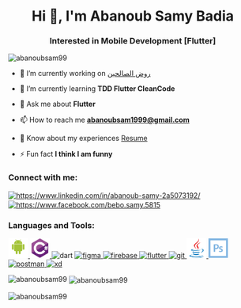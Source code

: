 <h1 align="center">Hi 👋, I'm Abanoub Samy Badia</h1>
<h3 align="center">Interested in Mobile Development [Flutter]</h3>

<p align="left"> <img src="https://komarev.com/ghpvc/?username=abanoubsam99&label=Profile%20views&color=0e75b6&style=flat" alt="abanoubsam99" /> </p>

- 🔭 I’m currently working on [روض الصالحين](https://apps.apple.com/eg/app/%D8%B1%D9%88%D8%B6-%D8%A7%D9%84%D8%B5%D8%A7%D9%84%D8%AD%D9%8A%D9%86/id1222233311)

- 🌱 I’m currently learning **TDD Flutter CleanCode**

- 💬 Ask me about **Flutter**

- 📫 How to reach me **abanoubsam1999@gmail.com**

- 📄 Know about my experiences [Resume](https://drive.google.com/file/d/1xnZScHzdvK8Z3bD1les3Jr6mweJ0dlQ6/view?usp=share_link)

- ⚡ Fun fact **I think I am funny**

<h3 align="left">Connect with me:</h3>
<p align="left">
<a href="https://linkedin.com/in/https://www.linkedin.com/in/abanoub-samy-2a5073192/" target="blank"><img align="center" src="https://raw.githubusercontent.com/rahuldkjain/github-profile-readme-generator/master/src/images/icons/Social/linked-in-alt.svg" alt="https://www.linkedin.com/in/abanoub-samy-2a5073192/" height="30" width="40" /></a>
<a href="https://fb.com/https://www.facebook.com/bebo.samy.5815" target="blank"><img align="center" src="https://raw.githubusercontent.com/rahuldkjain/github-profile-readme-generator/master/src/images/icons/Social/facebook.svg" alt="https://www.facebook.com/bebo.samy.5815" height="30" width="40" /></a>
</p>

<h3 align="left">Languages and Tools:</h3>
<p align="left"> <a href="https://developer.android.com" target="_blank" rel="noreferrer"> <img src="https://raw.githubusercontent.com/devicons/devicon/master/icons/android/android-original-wordmark.svg" alt="android" width="40" height="40"/> </a> <a href="https://www.w3schools.com/cs/" target="_blank" rel="noreferrer"> <img src="https://raw.githubusercontent.com/devicons/devicon/master/icons/csharp/csharp-original.svg" alt="csharp" width="40" height="40"/> </a> <ahref="https://dart.dev" target="_blank" rel="noreferrer"> <img src="https://www.vectorlogo.zone/logos/dartlang/dartlang-icon.svg" alt="dart" width="40" height="40"/> </a> <a href="https://www.figma.com/" target="_blank" rel="noreferrer"> <img src="https://www.vectorlogo.zone/logos/figma/figma-icon.svg" alt="figma" width="40" height="40"/> </a> <a href="https://firebase.google.com/" target="_blank" rel="noreferrer"> <img src="https://www.vectorlogo.zone/logos/firebase/firebase-icon.svg" alt="firebase" width="40" height="40"/> </a> <a href="https://flutter.dev" target="_blank" rel="noreferrer"> <img src="https://www.vectorlogo.zone/logos/flutterio/flutterio-icon.svg" alt="flutter" width="40" height="40"/> </a> <a href="https://git-scm.com/" target="_blank" rel="noreferrer"> <img src="https://www.vectorlogo.zone/logos/git-scm/git-scm-icon.svg" alt="git" width="40" height="40"/> </a> <a href="https://www.java.com" target="_blank" rel="noreferrer"> <img src="https://raw.githubusercontent.com/devicons/devicon/master/icons/java/java-original.svg" alt="java" width="40" height="40"/> </a> <a href="https://www.photoshop.com/en" target="_blank" rel="noreferrer"> <img src="https://raw.githubusercontent.com/devicons/devicon/master/icons/photoshop/photoshop-line.svg" alt="photoshop" width="40" height="40"/> </a> <a href="https://postman.com" target="_blank" rel="noreferrer"> <img src="https://www.vectorlogo.zone/logos/getpostman/getpostman-icon.svg" alt="postman" width="40" height="40"/> </a> <a href="https://www.adobe.com/products/xd.html" target="_blank" rel="noreferrer"> <img src="https://cdn.worldvectorlogo.com/logos/adobe-xd.svg" alt="xd" width="40" height="40"/> </a> </p>

<p><img align="left" src="https://github-readme-stats.vercel.app/api/top-langs?username=abanoubsam99&show_icons=true&locale=en&layout=compact" alt="abanoubsam99" /></p>

<p>&nbsp;<img align="center" src="https://github-readme-stats.vercel.app/api?username=abanoubsam99&show_icons=true&locale=en" alt="abanoubsam99" /></p>

<p><img align="center" src="https://github-readme-streak-stats.herokuapp.com/?user=abanoubsam99&" alt="abanoubsam99" /></p>
